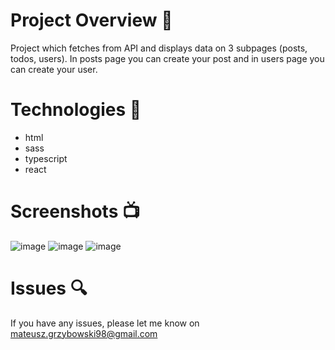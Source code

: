 # Project Overview  🎉
Project which fetches from API and displays data on 3 subpages (posts, todos, users). In posts page you can create your post and in users page you can create your user.


# Technologies 🔧
* html
* sass
* typescript
* react

# Screenshots 📺
![image](https://user-images.githubusercontent.com/61913031/198125062-1db0c278-8060-488c-b5cc-e04adf3de96a.png)
![image](https://user-images.githubusercontent.com/61913031/198125041-ea751a5e-4ce6-4d83-a2a3-dce1b6af6798.png)
![image](https://user-images.githubusercontent.com/61913031/198125099-c68e3621-794f-4c06-a67b-b1f1d36bae1e.png)

# Issues 🔍
 
 If you have any issues, please let me know on mateusz.grzybowski98@gmail.com


